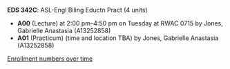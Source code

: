 **EDS 342C**: ASL-Engl Biling Eductn Pract (4 units)

- **A00** (Lecture) at 2:00 pm–4:50 pm on Tuesday at RWAC 0715 by Jones, Gabrielle Anastasia (A13252858)
- **A01** (Practicum) (time and location TBA) by Jones, Gabrielle Anastasia (A13252858)

[Enrollment numbers over time](./EDS342C.tsv)
